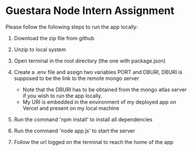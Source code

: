 # Guestara Node Intern Assignment

Please follow the following steps to run the app locally:

1. Download the zip file from github
2. Unzip to local system
3. Open terminal in the root directory (the one with package.json)
4. Create a .env file and assign two variables PORT and DBURI, DBURI is supposed to be the link to the remote mongo server

   - Note that the DBURI has to be obtained from the mongo atlas server if you wish to run the app locally.
   - My URI is embedded in the environment of my deployed app on Vercel and present on my local machine

5. Run the command 'npm install' to install all dependencies
6. Run the command 'node app.js' to start the server
7. Follow the url logged on the terminal to reach the home of the app
